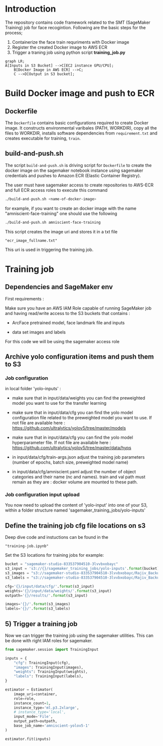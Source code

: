 # Introduction
The repository contains code framework related to the SMT (SageMaker Training) job for face recogintion. Following are the basic steps for the process;

1. Containerize the face train requriments with Docker image
1. Register the created Docker image to AWS ECR
1. Trigger a traning job using python script **training_job.py**

```mermaid
graph LR;
A[Inputs in S3 Bucket] -->C[EC2 instance GPU/CPU];
    B[Docker Image in AWS ECR] -->C;
    C -->D[Output in S3 bucket];
```


# Build Docker image and push to ECR
## Dockerfile

The `Dockerfile` contains basic configurations required to create Docker image. It constructs environmental varibales (PATH, WORKDIR), copy all the files to WORKDIR, installs software dependencies from `requirement.txt` and creates executable for training, `train`.

## build-and-push.sh

The script `build-and-push.sh` is driving script for `Dockerfile` to create the docker image on the sagemaker notebook instance using sagemaker credentials and pushes to Amazon ECR (Elastic Container Registry). 

The user must have sagemaker access to create repositories to AWS-ECR and full ECR access roles to execute this command

```bash
./build-and-push.sh <name-of-docker-image> 
```

for example, if you want to create an docker image with the name "amniscient-face-training" one should use the following

```bash
./build-and-push.sh amniscient-face-training
```
This script creates the image uri and stores it in a txt file

    "ecr_image_fullname.txt"

This uri is used in triggering the training job.

<!---
# Docker image
    
In the folder container, the Dockerfile is used to build the yolo image for training.

This file uses the latest yolo repo at the time of model building "branch v6.2" for training
    
If one wishes to update or downgrade the yolo repo, change the line 17 to desired tag. For example:
    
```bash
git clone --branch v6.2 https://github.com/ultralytics/yolov5 -> git clone --branch v4.2 https://github.com/ultralytics/yolov5
```
-->


# Training job

## Dependencies and SageMaker env

First requirements :

Make sure you have an AWS IAM Role capable of running SageMaker job and having read/write access to the S3 buckets that contains :

  - ArcFace pretrained model, face landmark file and inputs
  
  - data set images and labels
  

For this code we will be using the sagemaker access role
<!---
## 2. Download yolo model with pretrained weights

In this example you can either use yolov5 small or large. But you can download other flavor from the yolov5 project, and adjust the training inputs accordingly

```bash
wget https://github.com/ultralytics/yolov5/releases/download/v6.2/yolov5s.pt -O ./yolo-inputs/input/data/weights/yolov5s.pt
wget https://github.com/ultralytics/yolov5/releases/download/v6.2/yolov5l.pt -O ./yolo-inputs/input/data/weights/yolov5l.pt
```  
--->

## Archive yolo configuration items and push them to S3

### Job configuration 

in local folder 'yolo-inputs' :

  - make sure that in input/data/weights you can find the preweighted model you want to use for the transfer learning
  
  - make sure that in input/data/cfg you can find the yolo model configuration file related to the preweighted model you want to use. If not file are available here : https://github.com/ultralytics/yolov5/tree/master/models
  
  - make sure that in input/data/cfg you can find the yolo model hyperparameter file. If not file are available here : https://github.com/ultralytics/yolov5/tree/master/data/hyps
  
  - in input/data/cfg/train-args.json adjust the training job parameters (number of epochs, batch size, preweighted model name)
  
  - in input/data/cfg/amniscient.yaml adjust the number of object categories and their name (nc and names). train and val path must remain as they are : docker volume are mounted to these path.
  
### Job configuration input upload

You now need to upload the content of 'yolo-input' into one of your S3, within a folder structure named 'sagemaker_training_jobs/yolo-inputs'

## Define the training job cfg file locations on s3

Deep dive code and instuctions can be found in the 

    "training-job.ipynb"

Set the S3 locations for training jobs for example:

```python
bucket = "sagemaker-studio-833537904510-3lvvbxobayc"
s3_input = 's3://{}/sagemaker_training_jobs/yolo-inputs'.format(bucket)
s3_images = "s3://sagemaker-studio-833537904510-3lvvbxobayc/Rajiv_Backup/yolov5_test/datasets/amniscient_images/images" # Images files are here, in a subfolder named 'train'
s3_labels = "s3://sagemaker-studio-833537904510-3lvvbxobayc/Rajiv_Backup/yolov5_test/datasets/amniscient_images/labels" # Label files are here, in a subfolder named 'train'

cfg='{}/input/data/cfg/'.format(s3_input)
weights='{}/input/data/weights/'.format(s3_input)
outpath='{}/results/'.format(s3_input)

images='{}/'.format(s3_images)
labels='{}/'.format(s3_labels)
```

## 5) Trigger a training job

Now we can trigger the training job using the sagemaker utilities. This can be done with right IAM roles for sagemaker.

```python
from sagemaker.session import TrainingInput

inputs = {
    "cfg": TrainingInput(cfg),
    "images": TrainingInput(images),
    "weights": TrainingInput(weights),
    "labels": TrainingInput(labels),
}

estimator = Estimator(
    image_uri=container,
    role=role,
    instance_count=1,
    instance_type='ml.p3.2xlarge',
    # instance_type='local',
    input_mode='File',
    output_path=outpath,
    base_job_name='amniscient-yolov5-1'
)

estimator.fit(inputs)
```
